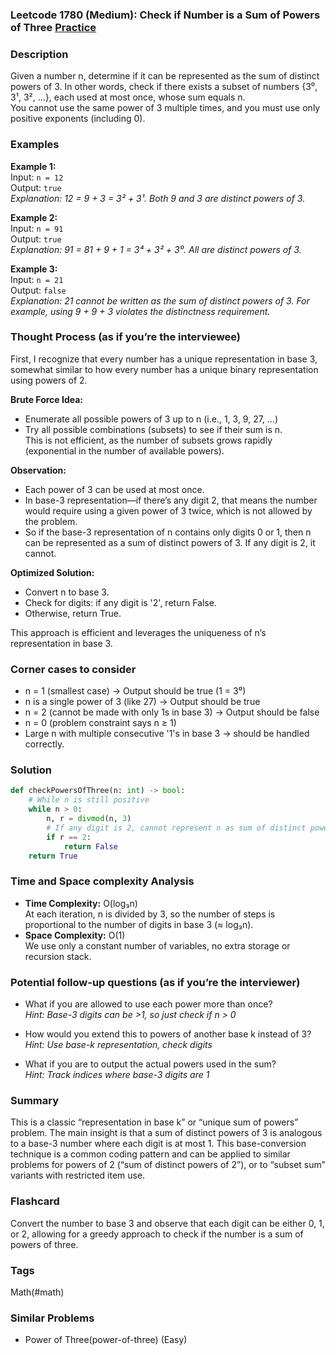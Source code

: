 ### Leetcode 1780 (Medium): Check if Number is a Sum of Powers of Three [Practice](https://leetcode.com/problems/check-if-number-is-a-sum-of-powers-of-three)

### Description  
Given a number n, determine if it can be represented as the sum of distinct powers of 3. In other words, check if there exists a subset of numbers {3⁰, 3¹, 3², ...}, each used at most once, whose sum equals n.  
You cannot use the same power of 3 multiple times, and you must use only positive exponents (including 0).

### Examples  

**Example 1:**  
Input: `n = 12`  
Output: `true`  
*Explanation: 12 = 9 + 3 = 3² + 3¹. Both 9 and 3 are distinct powers of 3.*

**Example 2:**  
Input: `n = 91`  
Output: `true`  
*Explanation: 91 = 81 + 9 + 1 = 3⁴ + 3² + 3⁰. All are distinct powers of 3.*

**Example 3:**  
Input: `n = 21`  
Output: `false`  
*Explanation: 21 cannot be written as the sum of distinct powers of 3. For example, using 9 + 9 + 3 violates the distinctness requirement.*

### Thought Process (as if you’re the interviewee)  
First, I recognize that every number has a unique representation in base 3, somewhat similar to how every number has a unique binary representation using powers of 2.

**Brute Force Idea:**  
- Enumerate all possible powers of 3 up to n (i.e., 1, 3, 9, 27, ...)
- Try all possible combinations (subsets) to see if their sum is n.  
This is not efficient, as the number of subsets grows rapidly (exponential in the number of available powers).

**Observation:**  
- Each power of 3 can be used at most once.
- In base-3 representation—if there’s any digit 2, that means the number would require using a given power of 3 twice, which is not allowed by the problem.
- So if the base-3 representation of n contains only digits 0 or 1, then n can be represented as a sum of distinct powers of 3. If any digit is 2, it cannot.

**Optimized Solution:**  
- Convert n to base 3.
- Check for digits: if any digit is '2', return False.
- Otherwise, return True.

This approach is efficient and leverages the uniqueness of n’s representation in base 3.

### Corner cases to consider  
- n = 1 (smallest case) → Output should be true (1 = 3⁰)
- n is a single power of 3 (like 27) → Output should be true
- n = 2 (cannot be made with only 1s in base 3) → Output should be false
- n = 0 (problem constraint says n ≥ 1)
- Large n with multiple consecutive '1's in base 3 → should be handled correctly.

### Solution

```python
def checkPowersOfThree(n: int) -> bool:
    # While n is still positive
    while n > 0:
        n, r = divmod(n, 3)
        # If any digit is 2, cannot represent n as sum of distinct powers of 3
        if r == 2:
            return False
    return True
```

### Time and Space complexity Analysis  

- **Time Complexity:** O(log₃n)  
At each iteration, n is divided by 3, so the number of steps is proportional to the number of digits in base 3 (≈ log₃n).
- **Space Complexity:** O(1)  
We use only a constant number of variables, no extra storage or recursion stack.

### Potential follow-up questions (as if you’re the interviewer)  

- What if you are allowed to use each power more than once?  
  *Hint: Base-3 digits can be >1, so just check if n > 0*

- How would you extend this to powers of another base k instead of 3?  
  *Hint: Use base-k representation, check digits*

- What if you are to output the actual powers used in the sum?  
  *Hint: Track indices where base-3 digits are 1*

### Summary
This is a classic “representation in base k” or “unique sum of powers” problem. The main insight is that a sum of distinct powers of 3 is analogous to a base-3 number where each digit is at most 1. This base-conversion technique is a common coding pattern and can be applied to similar problems for powers of 2 (“sum of distinct powers of 2”), or to “subset sum” variants with restricted item use.


### Flashcard
Convert the number to base 3 and observe that each digit can be either 0, 1, or 2, allowing for a greedy approach to check if the number is a sum of powers of three.

### Tags
Math(#math)

### Similar Problems
- Power of Three(power-of-three) (Easy)